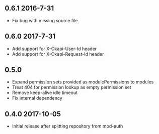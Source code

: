 ## 0.6.1 2016-7-31
 * Fix bug with missing source file

## 0.6.0 2017-7-31
 * Add support for X-Okapi-User-Id header
 * Add support for X-Okapi-Request-Id header

## 0.5.0 
 * Expand permission sets provided as modulePermissions to modules
 * Treat 404 for permission lookup as empty permission set
 * Remove keep-alive idle timeout 
 * Fix internal dependency

## 0.4.0 2017-10-05

 * Initial release after splitting repository from mod-auth
